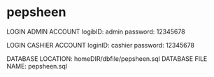 # pepsheen

LOGIN ADMIN ACCOUNT
  logibID: admin
  password: 12345678
  
  
LOGIN CASHIER ACCOUNT
  loginID: cashier
  password: 12345678
  


DATABASE LOCATION: homeDIR/dbfile/pepsheen.sql
DATABASE FILE NAME: pepsheen.sql

